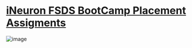 # [iNeuron FSDS BootCamp Placement Assigments](https://github.com/MohammadWasiq0786/iNeuron-FSDS-BootCamp-Placement-Assigments)

![image](https://user-images.githubusercontent.com/57321948/196933065-4b16c235-f3b9-4391-9cfe-4affcec87c35.png)
